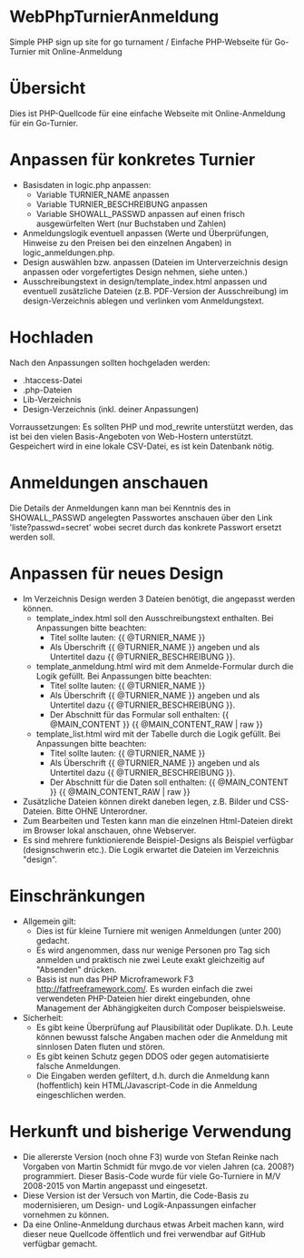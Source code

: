 # WebPhpTurnierAnmeldung
Simple PHP sign up site for go turnament / Einfache PHP-Webseite für Go-Turnier mit Online-Anmeldung 

# Übersicht
Dies ist PHP-Quellcode für eine einfache Webseite mit Online-Anmeldung für ein Go-Turnier.

# Anpassen für konkretes Turnier
* Basisdaten in logic.php anpassen:
  * Variable TURNIER_NAME anpassen
  * Variable TURNIER_BESCHREIBUNG anpassen
  * Variable SHOWALL_PASSWD anpassen auf einen frisch ausgewürfelten Wert (nur Buchstaben und Zahlen)
* Anmeldungslogik eventuell anpassen (Werte und Überprüfungen, Hinweise zu den Preisen bei den einzelnen Angaben) in logic_anmeldungen.php.
* Design auswählen bzw. anpassen (Dateien im Unterverzeichnis design anpassen oder vorgefertigtes Design nehmen, siehe unten.)
* Ausschreibungstext in design/template_index.html anpassen und eventuell zusätzliche Dateien (z.B. PDF-Version der Ausschreibung) im design-Verzeichnis ablegen und verlinken vom Anmeldungstext.

# Hochladen
Nach den Anpassungen sollten hochgeladen werden: 
* .htaccess-Datei
* .php-Dateien
* Lib-Verzeichnis
* Design-Verzeichnis (inkl. deiner Anpassungen)

Vorraussetzungen: Es sollten PHP und mod_rewrite unterstützt werden, das ist bei den vielen Basis-Angeboten von Web-Hostern unterstützt. Gespeichert wird in eine lokale CSV-Datei, es ist kein Datenbank nötig.

# Anmeldungen anschauen
Die Details der Anmeldungen kann man bei Kenntnis des in SHOWALL_PASSWD angelegten Passwortes anschauen über den Link 'liste?passwd=secret' wobei secret durch das konkrete Passwort ersetzt werden soll.

# Anpassen für neues Design
* Im Verzeichnis Design werden 3 Dateien benötigt, die angepasst werden können.
  * template_index.html soll den Ausschreibungstext enthalten. Bei Anpassungen bitte beachten:
    * Titel sollte lauten: {{ @TURNIER_NAME }}
    * Als Überschrift {{ @TURNIER_NAME }} angeben und als Untertitel dazu {{ @TURNIER_BESCHREIBUNG }}.
  * template_anmeldung.html wird mit dem Anmelde-Formular durch die Logik gefüllt. Bei Anpassungen bitte beachten: 
    * Titel sollte lauten: {{ @TURNIER_NAME }}
    * Als Überschrift {{ @TURNIER_NAME }} angeben und als Untertitel dazu {{ @TURNIER_BESCHREIBUNG }}.
    * Der Abschnitt für das Formular soll enthalten: {{ @MAIN_CONTENT }} {{ @MAIN_CONTENT_RAW | raw }}
  * template_list.html wird mit der Tabelle durch die Logik gefüllt. Bei Anpassungen bitte beachten: 
    * Titel sollte lauten: {{ @TURNIER_NAME }}
    * Als Überschrift {{ @TURNIER_NAME }} angeben und als Untertitel dazu {{ @TURNIER_BESCHREIBUNG }}.
    * Der Abschnitt für die Daten soll enthalten: {{ @MAIN_CONTENT }} {{ @MAIN_CONTENT_RAW | raw }}
* Zusätzliche Dateien können direkt daneben legen, z.B. Bilder und CSS-Dateien. Bitte OHNE Unterordner.
* Zum Bearbeiten und Testen kann man die einzelnen Html-Dateien direkt im Browser lokal anschauen, ohne Webserver.
* Es sind mehrere funktionierende Beispiel-Designs als Beispiel verfügbar (designschwerin etc.). Die Logik erwartet die Dateien im Verzeichnis "design".

# Einschränkungen
* Allgemein gilt:
  * Dies ist für kleine Turniere mit wenigen Anmeldungen (unter 200) gedacht.
  * Es wird angenommen, dass nur wenige Personen pro Tag sich anmelden und praktisch nie zwei Leute exakt gleichzeitig auf "Absenden" drücken.
  * Basis ist nun das PHP Microframework F3 http://fatfreeframework.com/. Es wurden einfach die zwei verwendeten PHP-Dateien hier direkt eingebunden, ohne Management der Abhängigkeiten durch Composer beispielsweise.
* Sicherheit: 
  * Es gibt keine Überprüfung auf Plausibilität oder Duplikate. D.h. Leute können bewusst falsche Angaben machen oder die Anmeldung mit sinnlosen Daten fluten und stören.
  * Es gibt keinen Schutz gegen DDOS oder gegen automatisierte falsche Anmeldungen.
  * Die Eingaben werden gefiltert, d.h. durch die Anmeldung kann (hoffentlich) kein HTML/Javascript-Code in die Anmeldung eingeschlichen werden.

# Herkunft und bisherige Verwendung
  * Die allererste Version (noch ohne F3) wurde von Stefan Reinke nach Vorgaben von Martin Schmidt für mvgo.de vor vielen Jahren (ca. 2008?) programmiert. Dieser Basis-Code wurde für viele Go-Turniere in M/V 2008-2015 von Martin angepasst und eingesetzt.
  * Diese Version ist der Versuch von Martin, die Code-Basis zu modernisieren, um Design- und Logik-Anpassungen einfacher vornehmen zu können.
  * Da eine Online-Anmeldung durchaus etwas Arbeit machen kann, wird dieser neue Quellcode öffentlich und frei verwendbar auf GitHub verfügbar gemacht. 
